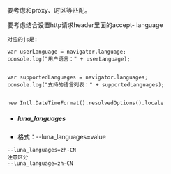 要考虑和proxy、时区等匹配。



要考虑结合设置http请求header里面的accept- language



```
对应的js是:

var userLanguage = navigator.language;
console.log("用户语言：" + userLanguage);


var supportedLanguages = navigator.languages;
console.log("支持的语言列表：" + supportedLanguages);


new Intl.DateTimeFormat().resolvedOptions().locale

```





- ##### luna_languages

- 格式：--luna_languages=value

```
--luna_languages=zh-CN
注意区分
--luna_language=zh-CN
```



 
